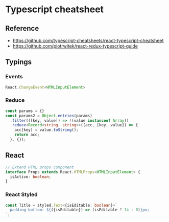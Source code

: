 # Typescript cheatsheet

## Reference

* https://github.com/typescript-cheatsheets/react-typescript-cheatsheet
* https://github.com/piotrwitek/react-redux-typescript-guide

## Typings

### Events

```typescript
React.ChangeEvent<HTMLInputElement>
```

### Reduce

```typescript
const params = {}
const params2 = Object.entries(params)
  .filter(([key, value]) => !(value instanceof Array))
  .reduce<Record<string, string>>((acc, [key, value]) => {
    acc[key] = value.toString();
    return acc;
  }, {});
```

## React

```typescript
// Extend HTML props component
interface Props extends React.HTMLProps<HTMLInputElement> {
  isActive: boolean;
}
```

### React Styled

```typescript
const Title = styled.Text<{isEditable: boolean}>`
  padding-bottom: ${({isEditable}) => (isEditable ? 14 : 0)}px;
`;
```
